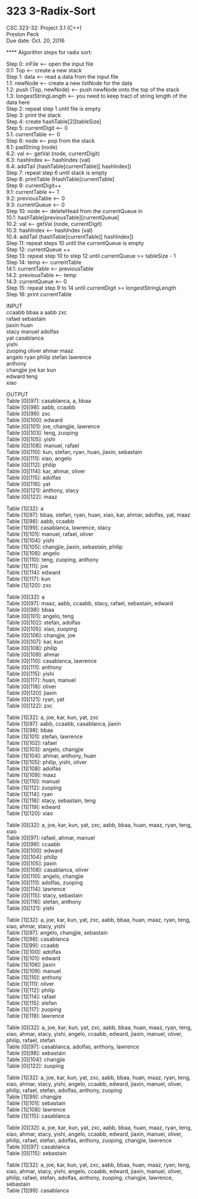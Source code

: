 # 323 3-Radix-Sort<br />
CSC 323-32: Project 3.1 <Radix Sort> (C++)<br />
Preston Peck<br />
Due date: Oct. 20, 2016 <br />

**** Algorithm steps for radix sort:<br />

Step 0: inFile <-- open the input file<br />
     0.1: Top <-- create a new stack<br />
Step 1: data <-- read a data from the input file<br />
     1.1: newNode <-- create a new listNode for the data<br />
     1.2: push (Top, newNode) <-- push newNode onto the top of the stack<br />
     1.3: longestStringLength <-- you need to keep tract of string length of the data here<br />
Step 2: repeat step 1 until file is empty<br />
Step 3: print the stack<br />
Step 4: create hashTable[2][tableSize] <br />
Step 5: currentDigit <-- 0<br />
     5.1: currentTable <-- 0<br />
Step 6: node <-- pop from the stack<br />
     6.1: padString (node)<br />
     6.2: val <-- getVal (node, currentDigit)<br />
     6.3: hashIndex <-- hashIndex (val)<br />
     6.4: addTail (hashTable[currentTable][ hashIndex])<br />
Step 7: repeat step 6 until stack is empty<br />
Step 8:  printTable (HashTable[currentTable] <br />
Step 9: currentDigit++<br />
     9.1: currentTable <-- 1<br />
     9.2: previousTable <-- 0<br />
     9.3: currentQueue <-- 0<br />
Step 10: node <-- deleteHead from the currentQueue in<br />
     10.1: hashTable[previousTable][currentQueue]<br />
     10.2: val <-- getVal (node, currentDigit)<br />
     10.3: hashIndex <-- hashIndex (val) <br />
     10.4: addTail (hashTable[currentTable][ hashIndex])<br />
Step 11:  repeat steps 10 until the currentQueue is empty<br />
Step 12: currentQueue ++<br />
Step 13: repeat step 10 to step 12 until currentQueue >= tableSize - 1<br />
Step 14: temp <-- currentTable<br />
     14.1: currentTable <-- previousTable<br />
     14.2: previousTable <-- temp<br />
     14.3: currentQueue <-- 0<br />
Step 15: repeat step 9 to 14 until currentDigit >= longestStringLength<br />
Step 16: print currentTable<br />

INPUT<br />
ccaabb bbaa a aabb zxc<br />
rafael sebastain<br />
jiaxin huan<br />
stacy manuel adolfas<br />
yat casablanca<br />
yishi<br />
zuoping oliver ahmar maaz<br />
angelo ryan philip stefan lawrence<br />
anthony<br />
changjie joe kar kun<br />
edward teng<br />
xiao<br />

OUTPUT<br />
Table [0][97]: casablanca, a, bbaa<br />
Table [0][98]: aabb, ccaabb<br />
Table [0][99]: zxc<br />
Table [0][100]: edward<br />
Table [0][101]: joe, changjie, lawrence<br />
Table [0][103]: teng, zuoping<br />
Table [0][105]: yishi<br />
Table [0][108]: manuel, rafael<br />
Table [0][110]: kun, stefan, ryan, huan, jiaxin, sebastain<br />
Table [0][111]: xiao, angelo<br />
Table [0][112]: philip<br />
Table [0][114]: kar, ahmar, oliver<br />
Table [0][115]: adolfas<br />
Table [0][116]: yat<br />
Table [0][121]: anthony, stacy<br />
Table [0][122]: maaz<br />

Table [1][32]: a<br />
Table [1][97]: bbaa, stefan, ryan, huan, xiao, kar, ahmar, adolfas, yat, maaz<br />
Table [1][98]: aabb, ccaabb<br />
Table [1][99]: casablanca, lawrence, stacy<br />
Table [1][101]: manuel, rafael, oliver<br />
Table [1][104]: yishi<br />
Table [1][105]: changjie, jiaxin, sebastain, philip<br />
Table [1][108]: angelo<br />
Table [1][110]: teng, zuoping, anthony<br />
Table [1][111]: joe<br />
Table [1][114]: edward<br />
Table [1][117]: kun<br />
Table [1][120]: zxc<br />

Table [0][32]: a<br />
Table [0][97]: maaz, aabb, ccaabb, stacy, rafael, sebastain, edward<br />
Table [0][98]: bbaa<br />
Table [0][101]: angelo, teng<br />
Table [0][102]: stefan, adolfas<br />
Table [0][105]: xiao, zuoping<br />
Table [0][106]: changjie, joe<br />
Table [0][107]: kar, kun<br />
Table [0][108]: philip<br />
Table [0][109]: ahmar<br />
Table [0][110]: casablanca, lawrence<br />
Table [0][111]: anthony<br />
Table [0][115]: yishi<br />
Table [0][117]: huan, manuel<br />
Table [0][118]: oliver<br />
Table [0][120]: jiaxin<br />
Table [0][121]: ryan, yat<br />
Table [0][122]: zxc<br />

Table [1][32]: a, joe, kar, kun, yat, zxc<br />
Table [1][97]: aabb, ccaabb, casablanca, jiaxin<br />
Table [1][98]: bbaa<br />
Table [1][101]: stefan, lawrence<br />
Table [1][102]: rafael<br />
Table [1][103]: angelo, changjie<br />
Table [1][104]: ahmar, anthony, huan<br />
Table [1][105]: philip, yishi, oliver<br />
Table [1][108]: adolfas<br />
Table [1][109]: maaz<br />
Table [1][110]: manuel<br />
Table [1][112]: zuoping<br />
Table [1][114]: ryan<br />
Table [1][116]: stacy, sebastain, teng<br />
Table [1][119]: edward<br />
Table [1][120]: xiao<br />

Table [0][32]: a, joe, kar, kun, yat, zxc, aabb, bbaa, huan, maaz, ryan, teng, xiao<br />
Table [0][97]: rafael, ahmar, manuel<br />
Table [0][99]: ccaabb<br />
Table [0][100]: edward<br />
Table [0][104]: philip<br />
Table [0][105]: jiaxin<br />
Table [0][108]: casablanca, oliver<br />
Table [0][110]: angelo, changjie<br />
Table [0][111]: adolfas, zuoping<br />
Table [0][114]: lawrence<br />
Table [0][115]: stacy, sebastain<br />
Table [0][116]: stefan, anthony<br />
Table [0][121]: yishi<br />

Table [1][32]: a, joe, kar, kun, yat, zxc, aabb, bbaa, huan, maaz, ryan, teng, xiao, ahmar, stacy, yishi<br />
Table [1][97]: angelo, changjie, sebastain<br />
Table [1][98]: casablanca<br />
Table [1][99]: ccaabb<br />
Table [1][100]: adolfas<br />
Table [1][101]: edward<br />
Table [1][106]: jiaxin<br />
Table [1][109]: manuel<br />
Table [1][110]: anthony<br />
Table [1][111]: oliver<br />
Table [1][112]: philip<br />
Table [1][114]: rafael<br />
Table [1][115]: stefan<br />
Table [1][117]: zuoping<br />
Table [1][119]: lawrence<br />

Table [0][32]: a, joe, kar, kun, yat, zxc, aabb, bbaa, huan, maaz, ryan, teng, xiao, ahmar, stacy, yishi, angelo, ccaabb, edward, jiaxin, manuel, oliver, philip, rafael, stefan<br />
Table [0][97]: casablanca, adolfas, anthony, lawrence<br />
Table [0][98]: sebastain<br />
Table [0][104]: changjie<br />
Table [0][122]: zuoping<br />

Table [1][32]: a, joe, kar, kun, yat, zxc, aabb, bbaa, huan, maaz, ryan, teng, xiao, ahmar, stacy, yishi, angelo, ccaabb, edward, jiaxin, manuel, oliver, philip, rafael, stefan, adolfas, anthony, zuoping<br />
Table [1][99]: changjie<br />
Table [1][101]: sebastain<br />
Table [1][108]: lawrence<br />
Table [1][115]: casablanca<br />

Table [0][32]: a, joe, kar, kun, yat, zxc, aabb, bbaa, huan, maaz, ryan, teng, xiao, ahmar, stacy, yishi, angelo, ccaabb, edward, jiaxin, manuel, oliver, philip, rafael, stefan, adolfas, anthony, zuoping, changjie, lawrence<br />
Table [0][97]: casablanca<br />
Table [0][115]: sebastain<br />

Table [1][32]: a, joe, kar, kun, yat, zxc, aabb, bbaa, huan, maaz, ryan, teng, xiao, ahmar, stacy, yishi, angelo, ccaabb, edward, jiaxin, manuel, oliver, philip, rafael, stefan, adolfas, anthony, zuoping, changjie, lawrence, sebastain<br />
Table [1][99]: casablanca<br />
